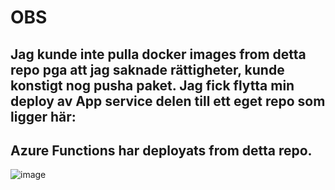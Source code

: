 # OBS
## Jag kunde inte pulla docker images from detta repo pga att jag saknade rättigheter, kunde konstigt nog pusha paket. Jag fick flytta min deploy av App service delen till ett eget repo som ligger här: 

## Azure Functions har deployats from detta repo. 
![image](https://user-images.githubusercontent.com/58253756/137459858-97db4241-1715-4956-8433-9ec5037f0d67.png)


